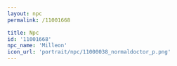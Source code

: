 ```yaml
---
layout: npc
permalink: /11001668

title: Npc
id: '11001668'
npc_name: 'Milleon'
icon_url: 'portrait/npc/11000038_normaldoctor_p.png'
---
```

